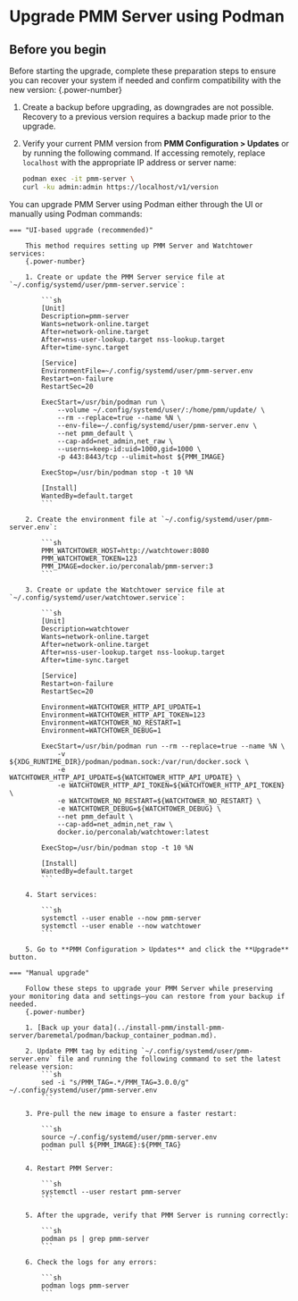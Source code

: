 # Upgrade PMM Server using Podman

## Before you begin

Before starting the upgrade, complete these preparation steps to ensure you can recover your system if needed and confirm compatibility with the new version:
{.power-number}

1. Create a backup before upgrading, as downgrades are not possible. Recovery to a previous version requires a backup made prior to the upgrade.

2. Verify your current PMM version from  **PMM Configuration > Updates** or by running the following command. If accessing remotely, replace `localhost` with the appropriate IP address or server name:

    ```sh
    podman exec -it pmm-server \
    curl -ku admin:admin https://localhost/v1/version
    ```

You can upgrade PMM Server using Podman either through the UI or manually using Podman commands:

    === "UI-based upgrade (recommended)"

        This method requires setting up PMM Server and Watchtower services:
        {.power-number}

        1. Create or update the PMM Server service file at `~/.config/systemd/user/pmm-server.service`:

            ```sh
            [Unit]
            Description=pmm-server
            Wants=network-online.target
            After=network-online.target
            After=nss-user-lookup.target nss-lookup.target
            After=time-sync.target

            [Service]
            EnvironmentFile=~/.config/systemd/user/pmm-server.env
            Restart=on-failure
            RestartSec=20

            ExecStart=/usr/bin/podman run \
                --volume ~/.config/systemd/user/:/home/pmm/update/ \
                --rm --replace=true --name %N \
                --env-file=~/.config/systemd/user/pmm-server.env \
                --net pmm_default \
                --cap-add=net_admin,net_raw \
                --userns=keep-id:uid=1000,gid=1000 \
                -p 443:8443/tcp --ulimit=host ${PMM_IMAGE}

            ExecStop=/usr/bin/podman stop -t 10 %N

            [Install]
            WantedBy=default.target
            ```

        2. Create the environment file at `~/.config/systemd/user/pmm-server.env`:

            ```sh
            PMM_WATCHTOWER_HOST=http://watchtower:8080
            PMM_WATCHTOWER_TOKEN=123
            PMM_IMAGE=docker.io/perconalab/pmm-server:3
            ```

        3. Create or update the Watchtower service file at `~/.config/systemd/user/watchtower.service`:

            ```sh
            [Unit]
            Description=watchtower
            Wants=network-online.target
            After=network-online.target
            After=nss-user-lookup.target nss-lookup.target
            After=time-sync.target

            [Service]
            Restart=on-failure
            RestartSec=20

            Environment=WATCHTOWER_HTTP_API_UPDATE=1
            Environment=WATCHTOWER_HTTP_API_TOKEN=123
            Environment=WATCHTOWER_NO_RESTART=1
            Environment=WATCHTOWER_DEBUG=1

            ExecStart=/usr/bin/podman run --rm --replace=true --name %N \
                -v ${XDG_RUNTIME_DIR}/podman/podman.sock:/var/run/docker.sock \
                -e WATCHTOWER_HTTP_API_UPDATE=${WATCHTOWER_HTTP_API_UPDATE} \
                -e WATCHTOWER_HTTP_API_TOKEN=${WATCHTOWER_HTTP_API_TOKEN} \
                -e WATCHTOWER_NO_RESTART=${WATCHTOWER_NO_RESTART} \
                -e WATCHTOWER_DEBUG=${WATCHTOWER_DEBUG} \
                --net pmm_default \
                --cap-add=net_admin,net_raw \
                docker.io/perconalab/watchtower:latest

            ExecStop=/usr/bin/podman stop -t 10 %N

            [Install]
            WantedBy=default.target
            ```

        4. Start services:

            ```sh
            systemctl --user enable --now pmm-server
            systemctl --user enable --now watchtower
            ```

        5. Go to **PMM Configuration > Updates** and click the **Upgrade** button.

    === "Manual upgrade"

        Follow these steps to upgrade your PMM Server while preserving your monitoring data and settings—you can restore from your backup if needed.
        {.power-number}

        1. [Back up your data](../install-pmm/install-pmm-server/baremetal/podman/backup_container_podman.md).

        2. Update PMM tag by editing `~/.config/systemd/user/pmm-server.env` file and running the following command to set the latest release version:
            ```sh
            sed -i "s/PMM_TAG=.*/PMM_TAG=3.0.0/g" ~/.config/systemd/user/pmm-server.env
            ```

        3. Pre-pull the new image to ensure a faster restart:

            ```sh
            source ~/.config/systemd/user/pmm-server.env
            podman pull ${PMM_IMAGE}:${PMM_TAG}
            ```

        4. Restart PMM Server:

            ```sh
            systemctl --user restart pmm-server
            ```

        5. After the upgrade, verify that PMM Server is running correctly:

            ```sh
            podman ps | grep pmm-server
            ```

        6. Check the logs for any errors:

            ```sh
            podman logs pmm-server
            ```